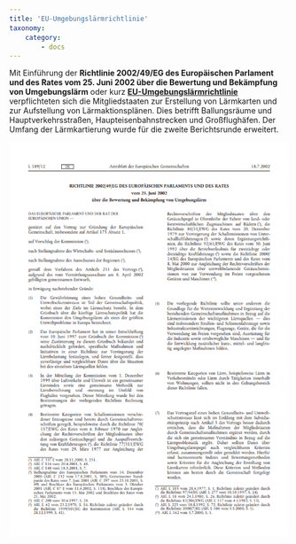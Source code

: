 ```yaml
---
title: 'EU-Umgebungslärmrichtlinie'
taxonomy:
    category:
        - docs
---
```

Mit Einführung der **Richtlinie 2002/49/EG des Europäischen Parlament und des Rates vom 25. Juni 2002 über die Bewertung und Bekämpfung von Umgebungslärm** oder kurz [**EU-Umgebungslärmrichtlinie**](http://eur-lex.europa.eu/legal-content/DE/TXT/PDF/?uri=CELEX:32002L0049&from=DE) verpflichteten sich die Mitgliedstaaten zur Erstellung von Lärmkarten und zur Aufstellung von Lärmaktionsplänen.
Dies betrifft Ballungsräume und Hauptverkehrsstraßen, Haupteisenbahnstrecken und Großflughäfen. Der Umfang der Lärmkartierung wurde für die zweite Berichtsrunde erweitert.

![Richtlinie 2002/49/EG](richtlinie.png)
